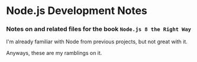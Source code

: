 # Node.js Development Notes
### Notes on and related files for the book `Node.js 8 the Right Way`


I'm already familiar with Node from previous projects, but not great with it.

Anyways, these are my ramblings on it.